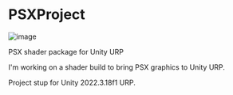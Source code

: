 # PSXProject

![image](https://github.com/user-attachments/assets/852b1a8b-35a4-4b23-921e-957bd596db0b)

 PSX shader package for Unity URP

 I'm working on a shader build to bring PSX graphics to Unity URP.

Project stup for Unity 2022.3.18f1 URP.
